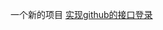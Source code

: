 一个新的项目
[实现github的接口登录](https://developer.github.com/apps/building-oauth-apps/creating-an-oauth-app/)